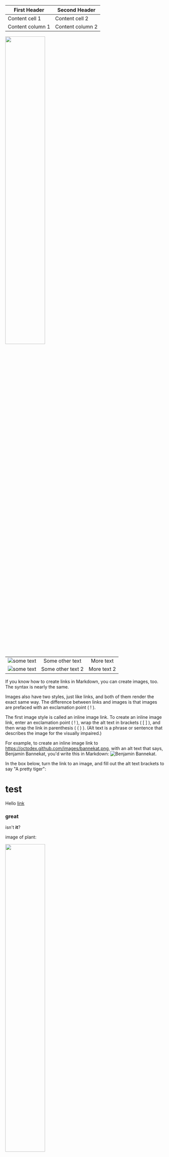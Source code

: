 First Header | Second Header
------------ | -------------
Content cell 1 | Content cell 2
Content column 1 | Content column 2



<img src="https://user-images.githubusercontent.com/16319829/81180309-2b51f000-8fee-11ea-8a78-ddfe8c3412a7.png" width=50% height=50%>


<table align="center">
    <tr>
        <td align="center"><img src="docs/img1.png?raw=true" alt="some text"></td>
        <td align="center">Some other text</td>
        <td align="center">More text</td>
    </tr>
    <tr>
        <td align="center"><img src="docs/img2.png?raw=true" alt="some text"></td>
        <td align="center">Some other text 2</td>
        <td align="center">More text 2</td>
    </tr>
</table>


If you know how to create links in Markdown, you can create images, too. The syntax is nearly the same.

Images also have two styles, just like links, and both of them render the exact same way. The difference between links and images is that images are prefaced with an exclamation point ( ! ).

The first image style is called an inline image link. To create an inline image link, enter an exclamation point ( ! ), wrap the alt text in brackets ( [ ] ), and then wrap the link in parenthesis ( ( ) ). (Alt text is a phrase or sentence that describes the image for the visually impaired.)

For example, to create an inline image link to https://octodex.github.com/images/bannekat.png, with an alt text that says, Benjamin Bannekat, you'd write this in Markdown: ![Benjamin Bannekat](https://octodex.github.com/images/bannekat.png).

In the box below, turn the link to an image, and fill out the alt text brackets to say "A pretty tiger":



# test

Hello [link](www.wikipedia.com)

### great

isn't **it**?

image of plant:

<img src="https://camo.githubusercontent.com/cc6b217377dca4e3a159a55b07a554e8b9191ea1cd72c22ddd4f8c93cf501beb/68747470733a2f2f75706c6f61642e77696b696d656469612e6f72672f77696b6970656469612f636f6d6d6f6e732f7468756d622f392f39312f536e616b655f706c616e742e6a70672f3132303070782d536e616b655f706c616e742e6a7067" width=50% height=50%>
